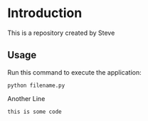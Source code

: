 # Introduction

This is a repository created by Steve

## Usage

Run this command to execute the application:

`python filename.py`

Another Line

```
this is some code
```
